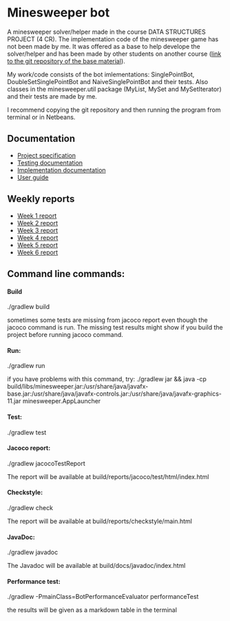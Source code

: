 # Minesweeper bot

A minesweeper solver/helper made in the course DATA STRUCTURES PROJECT (4 CR). The implementation code of the minesweeper game has not been made by me. It was offered as a base to help develope the solver/helper and has been made by other students on another course ([link to the git repository of the base material](https://github.com/TiraLabra/minesweeper.git)). 

My work/code consists of the bot imlementations: SinglePointBot, DoubleSetSinglePointBot and NaiveSinglePointBot and their tests. Also classes in the minesweeper.util package (MyList, MySet and MySetIterator) and their tests are made by me.

I recommend copying the git repository and then running the program from terminal or in Netbeans.

## Documentation

- [Project specification](https://github.com/jullebli/minesweeperBot/blob/master/documentation/project-specification.md)
- [Testing documentation](https://github.com/jullebli/minesweeperBot/blob/master/documentation/testingDocumentation.md)
- [Implementation documentation](https://github.com/jullebli/minesweeperBot/blob/master/documentation/implementationDocumentation.md)
- [User guide](https://github.com/jullebli/minesweeperBot/blob/master/documentation/userGuide.md)

## Weekly reports

- [Week 1 report](https://github.com/jullebli/minesweeperBot/blob/master/documentation/week1report.md)
- [Week 2 report](https://github.com/jullebli/minesweeperBot/blob/master/documentation/week2report.md)
- [Week 3 report](https://github.com/jullebli/minesweeperBot/blob/master/documentation/week3report.md)
- [Week 4 report](https://github.com/jullebli/minesweeperBot/blob/master/documentation/week4report.md)
- [Week 5 report](https://github.com/jullebli/minesweeperBot/blob/master/documentation/week5report.md)
- [Week 6 report](https://github.com/jullebli/minesweeperBot/blob/master/documentation/week6report.md)

## Command line commands:

#### Build

./gradlew build

sometimes some tests are missing from jacoco report even though the jacoco command is run. The missing test results might show if you build the project before running jacoco command.

#### Run: 

./gradlew run

if you have problems with this command, try: ./gradlew jar && java -cp build/libs/minesweeper.jar:/usr/share/java/javafx-base.jar:/usr/share/java/javafx-controls.jar:/usr/share/java/javafx-graphics-11.jar minesweeper.AppLauncher

#### Test:

./gradlew test

#### Jacoco report:

./gradlew jacocoTestReport

The report will be available at build/reports/jacoco/test/html/index.html

#### Checkstyle:

./gradlew check

The report will be available at build/reports/checkstyle/main.html

#### JavaDoc:

./gradlew javadoc

The Javadoc will be available at build/docs/javadoc/index.html

#### Performance test:

./gradlew -PmainClass=BotPerformanceEvaluator  performanceTest

the results will be given as a markdown table in the terminal
